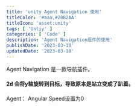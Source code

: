```yaml
---
title: 'unity Agent Navigation 使用'
titleColor: '#aaa,#20B2AA'
titleIcon: 'asset:unity'
tags: [ 'Untiy' ]
categories: [ 'Code' ]
description: 'Agent Navigation组件的使用'
publishDate: '2023-03-10'
updatedDate: '2023-03-10'
---
```


Agent Navigation 是一款导航插件。

#### 2d 会将y轴旋转到目标，导致原本是站立变成了趴着。
Agent： Angular Speed设置为0